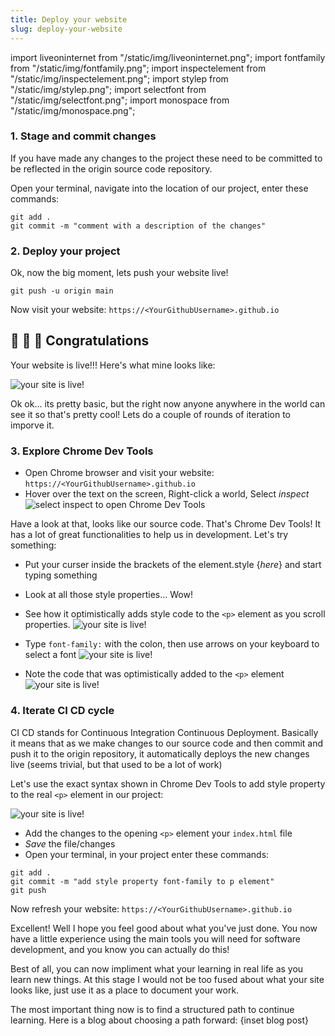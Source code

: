 ```yaml
---
title: Deploy your website
slug: deploy-your-website
---
```


import liveoninternet from "/static/img/liveoninternet.png";
import fontfamily from "/static/img/fontfamily.png";
import inspectelement from "/static/img/inspectelement.png";
import stylep from "/static/img/stylep.png";
import selectfont from "/static/img/selectfont.png";
import monospace from "/static/img/monospace.png";

### 1. Stage and commit changes

If you have made any changes to the project these need to be committed to be reflected in the origin source code repository.

Open your terminal, navigate into the location of our project, enter these commands:

```
git add .
git commit -m "comment with a description of the changes"
```

### 2. Deploy your project

Ok, now the big moment, lets push your website live!

```
git push -u origin main
```

Now visit your website: `https://<YourGithubUsername>.github.io`

## 🎊 🥳 🎉 Congratulations

Your website is live!!! Here's what mine looks like:

<img src={liveoninternet} alt="your site is live!" />

Ok ok... its pretty basic, but the right now anyone anywhere in the world can see it so that's pretty cool! Lets do a couple of rounds of iteration to imporve it.

### 3. Explore Chrome Dev Tools

- Open Chrome browser and visit your website: `https://<YourGithubUsername>.github.io`
- Hover over the text on the screen, Right-click a world, Select _inspect_
  <img src={inspectelement} alt="select inspect to open Chrome Dev Tools" />

Have a look at that, looks like our source code. That's Chrome Dev Tools! It has a lot of great functionalities to help us in development. Let's try something:

- Put your curser inside the brackets of the element.style {_here_} and start typing something
- Look at all those style properties... Wow!
- See how it optimistically adds style code to the `<p>` element as you scroll properties.
  <img src={fontfamily} alt="your site is live!" />

- Type `font-family:` with the colon, then use arrows on your keyboard to select a font
  <img src={selectfont} alt="your site is live!" />

- Note the code that was optimistically added to the `<p>` element
  <img src={monospace} alt="your site is live!" />

### 4. Iterate CI CD cycle

CI CD stands for Continuous Integration Continuous Deployment. Basically it means that as we make changes to our source code and then commit and push it to the origin repository, it automatically deploys the new changes live (seems trivial, but that used to be a lot of work)

Let's use the exact syntax shown in Chrome Dev Tools to add style property to the real `<p>` element in our project:

<img src={stylep} alt="your site is live!" />

- Add the changes to the opening `<p>` element your `index.html` file
- _Save_ the file/changes
- Open your terminal, in your project enter these commands:

```
git add .
git commit -m "add style property font-family to p element"
git push
```

Now refresh your website: `https://<YourGithubUsername>.github.io`

Excellent! Well I hope you feel good about what you've just done. You now have a little experience using the main tools you will need for software development, and you know you can actually do this!

Best of all, you can now impliment what your learning in real life as you learn new things. At this stage I would not be too fused about what your site looks like, just use it as a place to document your work.

The most important thing now is to find a structured path to continue learning. Here is a blog about choosing a path forward: {inset blog post}

